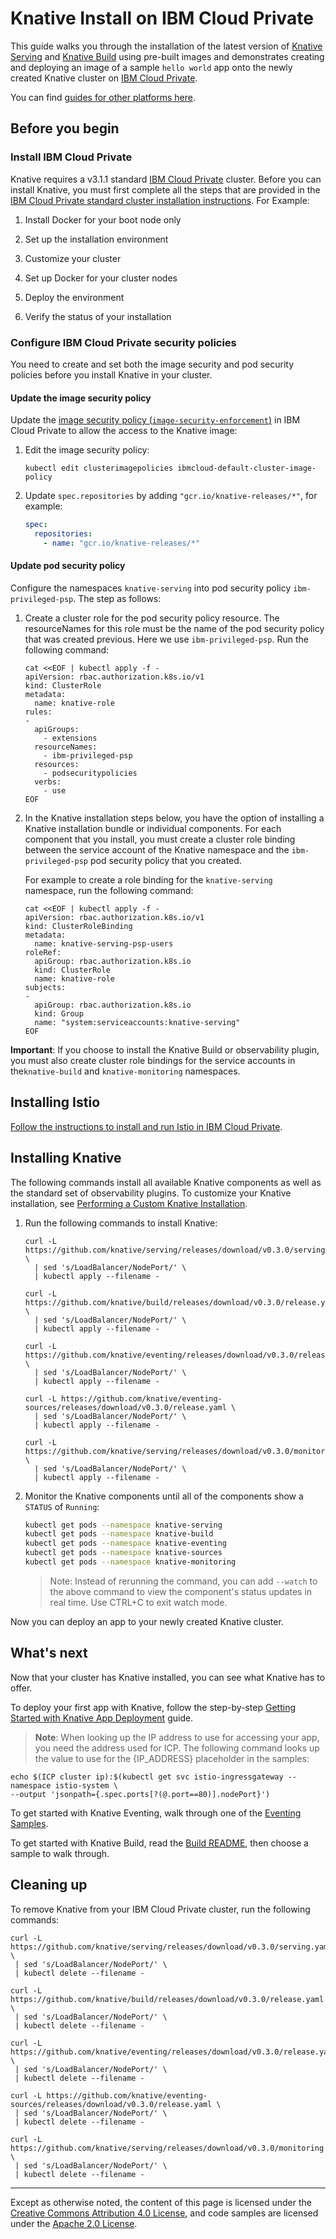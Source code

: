 # Knative Install on IBM Cloud Private

This guide walks you through the installation of the latest version of
[Knative Serving](https://github.com/knative/serving) and
[Knative Build](https://github.com/knative/build) using pre-built images and
demonstrates creating and deploying an image of a sample `hello world` app onto
the newly created Knative cluster on
[IBM Cloud Private](https://www.ibm.com/cloud/private).

You can find [guides for other platforms here](README.md).

## Before you begin

### Install IBM Cloud Private

Knative requires a v3.1.1 standard
[IBM Cloud Private](https://www.ibm.com/cloud/private) cluster. Before you can
install Knative, you must first complete all the steps that are provided in the
[IBM Cloud Private standard cluster installation instructions](https://www.ibm.com/support/knowledgecenter/SSBS6K_3.1.1/installing/install_containers.html).
For Example:

1. Install Docker for your boot node only

2. Set up the installation environment

3. Customize your cluster

4. Set up Docker for your cluster nodes

5. Deploy the environment

6. Verify the status of your installation

### Configure IBM Cloud Private security policies

You need to create and set both the image security and pod security policies
before you install Knative in your cluster.

#### Update the image security policy

Update the
[image security policy (`image-security-enforcement`)](https://www.ibm.com/support/knowledgecenter/SSBS6K_3.1.1/manage_images/image_security.html)
in IBM Cloud Private to allow the access to the Knative image:

1. Edit the image security policy:

   ```
   kubectl edit clusterimagepolicies ibmcloud-default-cluster-image-policy
   ```

2. Update `spec.repositories` by adding `"gcr.io/knative-releases/*"`, for
   example:
   ```yaml
   spec:
     repositories:
       - name: "gcr.io/knative-releases/*"
   ```

#### Update pod security policy

Configure the namespaces `knative-serving` into pod security policy
`ibm-privileged-psp`. The step as follows:

1. Create a cluster role for the pod security policy resource. The resourceNames
   for this role must be the name of the pod security policy that was created
   previous. Here we use `ibm-privileged-psp`. Run the following command:

   ```shell
   cat <<EOF | kubectl apply -f -
   apiVersion: rbac.authorization.k8s.io/v1
   kind: ClusterRole
   metadata:
     name: knative-role
   rules:
   -
     apiGroups:
       - extensions
     resourceNames:
       - ibm-privileged-psp
     resources:
       - podsecuritypolicies
     verbs:
       - use
   EOF
   ```

2. In the Knative installation steps below, you have the option of installing a
   Knative installation bundle or individual components. For each component that
   you install, you must create a cluster role binding between the service
   account of the Knative namespace and the `ibm-privileged-psp` pod security
   policy that you created.

   For example to create a role binding for the `knative-serving` namespace, run
   the following command:

   ```shell
   cat <<EOF | kubectl apply -f -
   apiVersion: rbac.authorization.k8s.io/v1
   kind: ClusterRoleBinding
   metadata:
     name: knative-serving-psp-users
   roleRef:
     apiGroup: rbac.authorization.k8s.io
     kind: ClusterRole
     name: knative-role
   subjects:
   -
     apiGroup: rbac.authorization.k8s.io
     kind: Group
     name: "system:serviceaccounts:knative-serving"
   EOF
   ```

**Important**: If you choose to install the Knative Build or observability
plugin, you must also create cluster role bindings for the service accounts in
the`knative-build` and `knative-monitoring` namespaces.

## Installing Istio

[Follow the instructions to install and run Istio in IBM Cloud Private](https://istio.io/docs/setup/kubernetes/quick-start-ibm/#ibm-cloud-private).

## Installing Knative

The following commands install all available Knative components as well as the
standard set of observability plugins. To customize your Knative installation,
see [Performing a Custom Knative Installation](Knative-custom-install.md).

1. Run the following commands to install Knative:

   ```shell
   curl -L https://github.com/knative/serving/releases/download/v0.3.0/serving.yaml \
     | sed 's/LoadBalancer/NodePort/' \
     | kubectl apply --filename -
   ```

   ```shell
   curl -L https://github.com/knative/build/releases/download/v0.3.0/release.yaml \
     | sed 's/LoadBalancer/NodePort/' \
     | kubectl apply --filename -
   ```

   ```shell
   curl -L https://github.com/knative/eventing/releases/download/v0.3.0/release.yaml \
     | sed 's/LoadBalancer/NodePort/' \
     | kubectl apply --filename -
   ```

   ```shell
   curl -L https://github.com/knative/eventing-sources/releases/download/v0.3.0/release.yaml \
     | sed 's/LoadBalancer/NodePort/' \
     | kubectl apply --filename -
   ```

   ```shell
   curl -L https://github.com/knative/serving/releases/download/v0.3.0/monitoring.yaml \
     | sed 's/LoadBalancer/NodePort/' \
     | kubectl apply --filename -
   ```

1. Monitor the Knative components until all of the components show a
   `STATUS` of `Running`:
    ```bash
    kubectl get pods --namespace knative-serving
    kubectl get pods --namespace knative-build
    kubectl get pods --namespace knative-eventing
    kubectl get pods --namespace knative-sources
    kubectl get pods --namespace knative-monitoring
    ```

   > Note: Instead of rerunning the command, you can add `--watch` to the above
   > command to view the component's status updates in real time. Use CTRL+C to
   > exit watch mode.

Now you can deploy an app to your newly created Knative cluster.

## What's next

Now that your cluster has Knative installed, you can see what Knative has to
offer.

To deploy your first app with Knative, follow the step-by-step
[Getting Started with Knative App Deployment](getting-started-knative-app.md)
guide.

> **Note**: When looking up the IP address to use for accessing your app, you need
  the address used for ICP. The following command looks up the value to
  use for the {IP_ADDRESS} placeholder in the samples:

  ```shell
  echo $(ICP cluster ip):$(kubectl get svc istio-ingressgateway --namespace istio-system \
  --output 'jsonpath={.spec.ports[?(@.port==80)].nodePort}')
  ```

To get started with Knative Eventing, walk through one of the
[Eventing Samples](../eventing/samples/).

To get started with Knative Build, read the
[Build README](../build/README.md), then choose a sample to walk through.

## Cleaning up

To remove Knative from your IBM Cloud Private cluster, run the following 
commands:

```shell
curl -L https://github.com/knative/serving/releases/download/v0.3.0/serving.yaml \
 | sed 's/LoadBalancer/NodePort/' \
 | kubectl delete --filename -
```

```shell
curl -L https://github.com/knative/build/releases/download/v0.3.0/release.yaml \
 | sed 's/LoadBalancer/NodePort/' \
 | kubectl delete --filename -
```

```shell
curl -L https://github.com/knative/eventing/releases/download/v0.3.0/release.yaml \
 | sed 's/LoadBalancer/NodePort/' \
 | kubectl delete --filename -
```

```shell
curl -L https://github.com/knative/eventing-sources/releases/download/v0.3.0/release.yaml \
 | sed 's/LoadBalancer/NodePort/' \
 | kubectl delete --filename -
```

```shell
curl -L https://github.com/knative/serving/releases/download/v0.3.0/monitoring.yaml \
 | sed 's/LoadBalancer/NodePort/' \
 | kubectl delete --filename -
```

---

Except as otherwise noted, the content of this page is licensed under the
[Creative Commons Attribution 4.0 License](https://creativecommons.org/licenses/by/4.0/),
and code samples are licensed under the
[Apache 2.0 License](https://www.apache.org/licenses/LICENSE-2.0).
